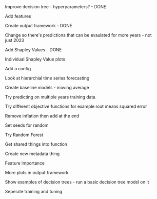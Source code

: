 ## 

Improve decision tree - hyperparameters? - DONE

Add features

Create output framework - DONE

Change so there's predictions that can be evaulated for more years - not just 2023

Add Shapley Values - DONE

Individual Shapley Value plots

Add a config

Look at hierarchial time series forecasting 

Create baseline models - moving average

Try predicting on multiple years training data.

Try different objective functions for example root means squared error

Remove inflation then add at the end 

Set seeds for random

Try Random Forest

Get shared things into function

Create new metadata thing

Feature Importance

More plots in output framework

Show examples of decision trees - run a basic decision tree model on it 

Seperate training and tuning 